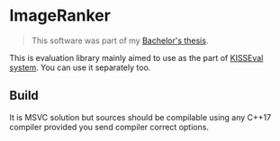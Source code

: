 # ImageRanker
> This software was part of my [Bachelor's thesis](https://dspace.cuni.cz/handle/20.500.11956/119427).

This is evaluation library mainly aimed to use as the part of [KISSEval system](https://github.com/FrankMejzlik/kisseval). You can use it separately too.

## Build
It is MSVC solution but sources should be compilable using any C++17 compiler provided you send compiler correct options.
